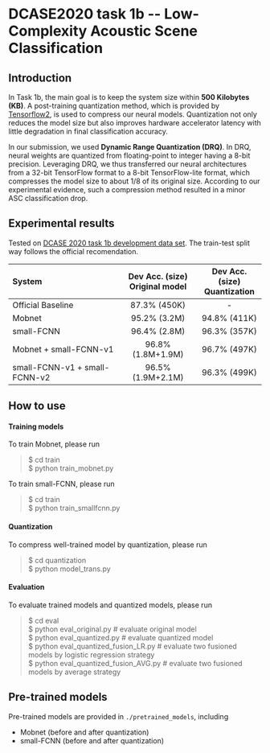 # DCASE2020 task 1b -- Low-Complexity Acoustic Scene Classification

## Introduction
In Task 1b, the main goal is to keep the system size within **500 Kilobytes (KB)**. A post-training quantization method, which is provided by [Tensorflow2](https://www.tensorflow.org/tutorials), is used to compress our neural models. Quantization not only reduces the model size but also improves hardware accelerator latency with little degradation in final classification accuracy.   

In our submission, we used **Dynamic Range Quantization (DRQ)**. In DRQ, neural weights are quantized from floating-point to integer having a 8-bit precision. Leveraging DRQ, we thus transferred our neural architectures from a 32-bit TensorFlow format to a 8-bit TensorFlow-lite format, which compresses the model size to about 1/8 of its original size. According to our experimental evidence, such a compression method resulted in a minor ASC classification drop.


## Experimental results 
Tested on [DCASE 2020 task 1b development data set](http://dcase.community/challenge2020/task-acoustic-scene-classification#subtask-b). The train-test split way follows the official recomendation.  

| System       |   Dev Acc. (size)<br> Original model| Dev Acc. (size) <br> Quantization | 
| :---         |      :----:   | :---: | 
| Official Baseline     | 87.3% (450K)   |  - | 
|   Mobnet  | 95.2% (3.2M)    | 94.8% (411K) | 
|   small-FCNN    |  96.4% (2.8M)    | 96.3% (357K) | 
|   Mobnet + small-FCNN-v1   | 96.8% (1.8M+1.9M)      | 96.7% (497K) | 
|   small-FCNN-v1 + small-FCNN-v2   | 96.5% (1.9M+2.1M)     | 96.3% (499K)| 


## How to use

#### Training models
To train Mobnet, please run
> \$ cd train  
> \$ python train_mobnet.py  

To train small-FCNN, please run
> \$ cd train  
> \$ python train_smallfcnn.py  

#### Quantization
To compress well-trained model by quantization, please run
> \$ cd quantization  
> \$ python model_trans.py  

#### Evaluation
To evaluate trained models and quantized models, please run
> \$ cd eval  
> \$ python eval_original.py  \# evaluate original model  
> \$ python eval_quantized.py  \# evaluate quantized model  
> \$ python eval_quantized_fusion_LR.py  \# evaluate two fusioned models by logistic regression strategy  
> \$ python eval_quantized_fusion_AVG.py  \# evaluate two fusioned models by average strategy   
 

## Pre-trained models
Pre-trained models are provided in `./pretrained_models`, including
* Mobnet (before and after quantization)
* small-FCNN (before and after quantization)
 